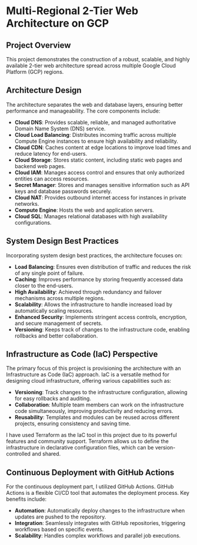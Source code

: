 # Multi-Regional 2-Tier Web Architecture on GCP

## Project Overview

This project demonstrates the construction of a robust, scalable, and highly available 2-tier web architecture spread across multiple Google Cloud Platform (GCP) regions.

## Architecture Design

The architecture separates the web and database layers, ensuring better performance and manageability. The core components include:

- **Cloud DNS**: Provides scalable, reliable, and managed authoritative Domain Name System (DNS) service.
- **Cloud Load Balancing**: Distributes incoming traffic across multiple Compute Engine instances to ensure high availability and reliability.
- **Cloud CDN**: Caches content at edge locations to improve load times and reduce latency for end-users.
- **Cloud Storage**: Stores static content, including static web pages and backend web pages.
- **Cloud IAM**: Manages access control and ensures that only authorized entities can access resources.
- **Secret Manager**: Stores and manages sensitive information such as API keys and database passwords securely.
- **Cloud NAT**: Provides outbound internet access for instances in private networks.
- **Compute Engine**: Hosts the web and application servers.
- **Cloud SQL**: Manages relational databases with high availability configurations.

## System Design Best Practices

Incorporating system design best practices, the architecture focuses on:

- **Load Balancing**: Ensures even distribution of traffic and reduces the risk of any single point of failure.
- **Caching**: Improves performance by storing frequently accessed data closer to the end-users.
- **High Availability**: Achieved through redundancy and failover mechanisms across multiple regions.
- **Scalability**: Allows the infrastructure to handle increased load by automatically scaling resources.
- **Enhanced Security**: Implements stringent access controls, encryption, and secure management of secrets.
- **Versioning**: Keeps track of changes to the infrastructure code, enabling rollbacks and better collaboration.

## Infrastructure as Code (IaC) Perspective

The primary focus of this project is provisioning the architecture with an Infrastructure as Code (IaC) approach. IaC is a versatile method for designing cloud infrastructure, offering various capabilities such as:

- **Versioning**: Track changes to the infrastructure configuration, allowing for easy rollbacks and auditing.
- **Collaboration**: Multiple team members can work on the infrastructure code simultaneously, improving productivity and reducing errors.
- **Reusability**: Templates and modules can be reused across different projects, ensuring consistency and saving time.

I have used Terraform as the IaC tool in this project due to its powerful features and community support. Terraform allows us to define the infrastructure in declarative configuration files, which can be version-controlled and shared.

## Continuous Deployment with GitHub Actions

For the continuous deployment part, I utilized GitHub Actions. GitHub Actions is a flexible CI/CD tool that automates the deployment process. Key benefits include:

- **Automation**: Automatically deploy changes to the infrastructure when updates are pushed to the repository.
- **Integration**: Seamlessly integrates with GitHub repositories, triggering workflows based on specific events.
- **Scalability**: Handles complex workflows and parallel job executions.
